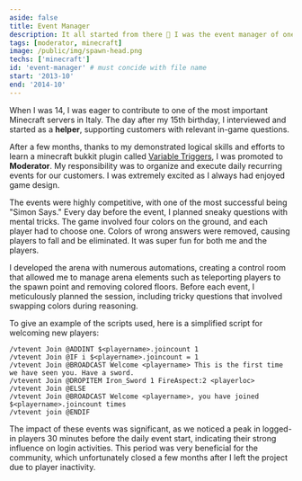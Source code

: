 ```yaml
---
aside: false
title: Event Manager 
description: It all started from there 🤩 I was the event manager of one of the most important Italian Minecraft servers. 
tags: [moderator, minecraft]
image: /public/img/spawn-head.png
techs: ['minecraft']
id: 'event-manager' # must concide with file name
start: '2013-10'
end: '2014-10'
--- 
```


When I was 14, I was eager to contribute to one of the most important Minecraft servers in Italy. 
The day after my 15th birthday, I interviewed and started as a **helper**, supporting customers with relevant in-game questions. 

After a few months, thanks to my demonstrated logical skills and efforts to learn a minecraft bukkit plugin called [Variable Triggers](https://web.archive.org/web/20170927060133/https://dev.bukkit.org/projects/variabletriggers), I was promoted to **Moderator**. 
My responsibility was to organize and execute daily recurring events for our customers. I was extremely excited as I always had enjoyed game design. 

The events were highly competitive, with one of the most successful being "Simon Says." Every day before the event, I planned sneaky questions with mental tricks.
The game involved four colors on the ground, and each player had to choose one. Colors of wrong answers were removed, causing players to fall and be eliminated. It was super fun for both me and the players.

I developed the arena with numerous automations, creating a control room that allowed me to manage arena elements such as teleporting players to the spawn point and removing colored floors.
Before each event, I meticulously planned the session, including tricky questions that involved swapping colors during reasoning.

To give an example of the scripts used, here is a simplified script for welcoming new players:

```
/vtevent Join @ADDINT $<playername>.joincount 1
/vtevent Join @IF i $<playername>.joincount = 1
/vtevent Join @BROADCAST Welcome <playername> This is the first time we have seen you. Have a sword.
/vtevent Join @DROPITEM Iron_Sword 1 FireAspect:2 <playerloc>
/vtevent Join @ELSE
/vtevent Join @BROADCAST Welcome <playername>, you have joined $<playername>.joincount times
/vtevent join @ENDIF
```

The impact of these events was significant, as we noticed a peak in logged-in players 30 minutes before the daily event start, indicating their strong influence on login activities. 
This period was very beneficial for the community, which unfortunately closed a few months after I left the project due to player inactivity.

